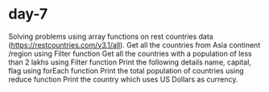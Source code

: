 # day-7
Solving problems using array functions on rest countries data (https://restcountries.com/v3.1/all).
Get all the countries from Asia continent /region using Filter function
Get all the countries with a population of less than 2 lakhs using Filter function
Print the following details name, capital, flag using forEach function
Print the total population of countries using reduce function
Print the country which uses US Dollars as currency.
